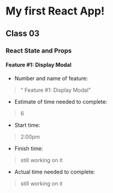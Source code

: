 # My first React App!

## Class 03

### React State and Props

#### Feature #1: Display Modal
* Number and name of feature: 
> " Feature #1: Display Modal"

* Estimate of time needed to complete: 
> 6

* Start time: 
> 2:00pm

* Finish time: 
>still working on it

* Actual time needed to complete:
> still working on it



